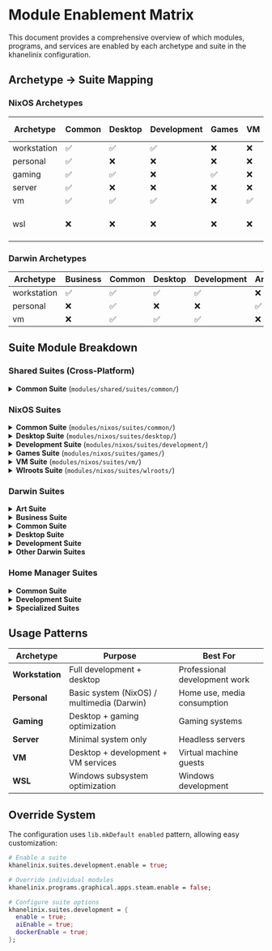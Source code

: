 # Module Enablement Matrix

This document provides a comprehensive overview of which modules, programs, and
services are enabled by each archetype and suite in the khanelinix
configuration.

## Archetype → Suite Mapping

### NixOS Archetypes

| Archetype   | Common | Desktop | Development | Games | VM | Wlroots | Special Services  |
| ----------- | ------ | ------- | ----------- | ----- | -- | ------- | ----------------- |
| workstation | ✅     | ✅      | ✅          | ❌    | ❌ | ❌      | -                 |
| personal    | ✅     | ❌      | ❌          | ❌    | ❌ | ❌      | tailscale         |
| gaming      | ✅     | ✅      | ❌          | ✅    | ❌ | ❌      | -                 |
| server      | ✅     | ❌      | ❌          | ❌    | ❌ | ❌      | -                 |
| vm          | ✅     | ✅      | ✅          | ❌    | ✅ | ❌      | -                 |
| wsl         | ❌     | ❌      | ❌          | ❌    | ❌ | ❌      | Custom WSL config |

### Darwin Archetypes

| Archetype   | Business | Common | Desktop | Development | Art | Music | Photo | Social | Video | VM |
| ----------- | -------- | ------ | ------- | ----------- | --- | ----- | ----- | ------ | ----- | -- |
| workstation | ✅       | ✅     | ✅      | ✅          | ❌  | ❌    | ❌    | ❌     | ❌    | ❌ |
| personal    | ❌       | ✅     | ❌      | ❌          | ✅  | ✅    | ✅    | ✅     | ✅    | ❌ |
| vm          | ❌       | ✅     | ✅      | ✅          | ❌  | ❌    | ❌    | ❌     | ❌    | ✅ |

## Suite Module Breakdown

### Shared Suites (Cross-Platform)

<details>
<summary><strong>Common Suite</strong> (<code>modules/shared/suites/common/</code>)</summary>

| Category           | Items                                       |
| ------------------ | ------------------------------------------- |
| **Core Utilities** | `coreutils`, `findutils`, `killall`, `lsof` |
| **Network Tools**  | `curl`, `wget`                              |
| **File Utilities** | `fd`, `file`, `unzip`                       |
| **System Info**    | `pciutils`, `tldr`                          |
| **Other**          | `xclip` (clipboard)                         |

**Additional Shared Modules:**

| Module          | Purpose            | Key Features                                            |
| --------------- | ------------------ | ------------------------------------------------------- |
| **Nix Config**  | Advanced Nix setup | Flakes, distributed builds, binary caches, optimization |
| **Font System** | Font management    | Desktop, emoji, developer fonts; MonaspaceNeon default  |
| **SSH Config**  | SSH automation     | Known hosts, GPG forwarding, auto-generated aliases     |

</details>

### NixOS Suites

<details>
<summary><strong>Common Suite</strong> (<code>modules/nixos/suites/common/</code>)</summary>

| Category              | Modules                                                                        | Default |
| --------------------- | ------------------------------------------------------------------------------ | ------- |
| **Hardware & System** | `power`, `nix`, `fonts`, `locale`, `time`                                      | ✅      |
| **Programs**          | `bandwhich`, `nix-ld`, `ssh`                                                   | ✅      |
| **Security**          | `clamav`, `gpg`, `pam`, `usbguard`                                             | ✅      |
| **Services**          | `ddccontrol`, `earlyoom`, `logind`, `logrotate`, `oomd`, `openssh`, `printing` | ✅      |

**System Packages:**

- **Network:** `curl`, `dnsutils`, `rsync`, `wget`
- **System Info:** `fortune`, `lolcat`, `lshw`, `pciutils`, `util-linux`
- **Custom Tools:** `isd`, `lazyjournal`, `usbimager`, `trace-symlink`,
  `trace-which`

**Configuration:**

- Clears default packages
- Enables Zsh with autosuggestions
- Enables Zram swap

</details>

<details>
<summary><strong>Desktop Suite</strong> (<code>modules/nixos/suites/desktop/</code>)</summary>

| Category     | Item         | Purpose                   |
| ------------ | ------------ | ------------------------- |
| **Addons**   | `keyring`    | GNOME Keyring integration |
| **Apps**     | `_1password` | Password manager          |
| **Services** | `flatpak`    | Application sandboxing    |

</details>

<details>
<summary><strong>Development Suite</strong> (<code>modules/nixos/suites/development/</code>)</summary>

| Option         | Default | Purpose              |
| -------------- | ------- | -------------------- |
| `aiEnable`     | `false` | AI development tools |
| `dockerEnable` | `false` | Docker development   |
| `sqlEnable`    | `false` | SQL development      |

**Network:** Opens ports `12345`, `3000`, `3001`, `8080`, `8081`

**User Groups:** `git` (always), `mysql` (if sqlEnable)

**Conditional Services:**

| When Enabled   | Service               | Purpose             |
| -------------- | --------------------- | ------------------- |
| `aiEnable`     | `ollama`, `ollama-ui` | Local LLM inference |
| `dockerEnable` | `podman`              | Container runtime   |

</details>

<details>
<summary><strong>Games Suite</strong> (<code>modules/nixos/suites/games/</code>)</summary>

| Category        | Item                    | Purpose                            |
| --------------- | ----------------------- | ---------------------------------- |
| **Performance** | `gamemode`, `gamescope` | CPU optimization, micro-compositor |
| **Launchers**   | `steam`                 | Gaming platform                    |
| **Flatpak**     | `org.vinegarhq.Sober`   | Roblox launcher                    |

</details>

<details>
<summary><strong>VM Suite</strong> (<code>modules/nixos/suites/vm/</code>)</summary>

| Service          | Purpose                                  |
| ---------------- | ---------------------------------------- |
| `spice-vdagentd` | Clipboard sharing, resolution adjustment |
| `spice-webdav`   | Folder sharing between host/guest        |

</details>

<details>
<summary><strong>Wlroots Suite</strong> (<code>modules/nixos/suites/wlroots/</code>)</summary>

| Type         | Item        | Purpose                       |
| ------------ | ----------- | ----------------------------- |
| **Programs** | `xwayland`  | X11 compatibility for Wayland |
| **Programs** | `wshowkeys` | Display pressed keys          |
| **Services** | `seatd`     | Seat management daemon        |

**Target:** Sway, Hyprland, other wlroots compositors

</details>

### Darwin Suites

<details>
<summary><strong>Art Suite</strong></summary>

| Category            | Items                                      |
| ------------------- | ------------------------------------------ |
| **System Packages** | `imagemagick`, `pngcheck`                  |
| **Homebrew Casks**  | `blender`, `gimp`, `inkscape`, `mediainfo` |
| **Mac App Store**   | Pixelmator                                 |

</details>

<details>
<summary><strong>Business Suite</strong></summary>

| Category           | Items                                                                                             |
| ------------------ | ------------------------------------------------------------------------------------------------- |
| **Homebrew Casks** | `bitwarden`, `calibre`, `fantastical`, `libreoffice`, `meetingbar`, `microsoft-teams`, `obsidian` |
| **Mac App Store**  | Brother iPrint&Scan, Keynote, Microsoft OneNote, Notability, Numbers, Pages                       |
| **KhaneLinix**     | `_1password`                                                                                      |

</details>

<details>
<summary><strong>Common Suite</strong></summary>

| Category               | Items                                                                                                      |
| ---------------------- | ---------------------------------------------------------------------------------------------------------- |
| **System Packages**    | `duti`, `gawk`, `gnugrep`, `gnupg`, `gnused`, `gnutls`, `terminal-notifier`, `trash-cli`, `wtfutil`, `mas` |
| **Homebrew Brews**     | `bashdb`                                                                                                   |
| **KhaneLinix Modules** | `nix`, `ssh`, `homebrew`, `openssh`, `fonts`, `input`, `interface`, `networking`                           |
| **Custom Tools**       | `trace-symlink`, `trace-which`                                                                             |

</details>

<details>
<summary><strong>Desktop Suite</strong></summary>

| Category            | Items                                                                                                                                                |
| ------------------- | ---------------------------------------------------------------------------------------------------------------------------------------------------- |
| **System Packages** | `alt-tab-macos`, `appcleaner`, `bartender`, `blueutil`, `monitorcontrol`, `raycast`, `switchaudio-osx`, `stats`                                      |
| **Desktop WM**      | `yabai`                                                                                                                                              |
| **Homebrew Brews**  | `ical-buddy`                                                                                                                                         |
| **Homebrew Casks**  | `bitwarden`, `ghostty`, `gpg-suite`, `hammerspoon`, `launchcontrol`, `sf-symbols`, `xquartz`                                                         |
| **Mac App Store**   | AmorphousMemoryMark, Amphetamine, AutoMounter, Dark Reader for Safari, Disk Speed Test, Microsoft Remote Desktop, PopClip, TestFlight, WiFi Explorer |

</details>

<details>
<summary><strong>Development Suite</strong></summary>

| Category           | Items                              | Condition      |
| ------------------ | ---------------------------------- | -------------- |
| **Homebrew Casks** | `cutter`, `electron`, `powershell` | Always         |
| **Homebrew Casks** | `docker`                           | `dockerEnable` |
| **Homebrew Casks** | `ollamac`                          | `aiEnable`     |
| **Mac App Store**  | Patterns, Xcode                    | Always         |

</details>

<details>
<summary><strong>Other Darwin Suites</strong></summary>

| Suite          | Key Items                                                           |
| -------------- | ------------------------------------------------------------------- |
| **Games**      | `moonlight`, `steam` (Homebrew)                                     |
| **Music**      | GarageBand (Mac App Store)                                          |
| **Networking** | `tailscale` service                                                 |
| **Photo**      | `digikam` (Homebrew)                                                |
| **Social**     | `betterdiscord-installer`, `slack@beta` (Homebrew)                  |
| **Video**      | `ffmpeg` (system), `plex` (Homebrew), Infuse/iMovie (Mac App Store) |
| **VM**         | `vte` (system), `utm` (Homebrew)                                    |

</details>

### Home Manager Suites

<details>
<summary><strong>Common Suite</strong></summary>

| Category              | Items                                                                                    |
| --------------------- | ---------------------------------------------------------------------------------------- |
| **Terminal Emulator** | `kitty`                                                                                  |
| **Shells**            | `bash`, `zsh`                                                                            |
| **Essential Tools**   | `atuin`, `bat`, `btop`, `direnv`, `eza`, `fzf`, `git`, `jq`, `ripgrep`, `yazi`, `zoxide` |
| **System Packages**   | `ncdu`, `tree`, `wikiman`, `nix-du`, `graphviz`                                          |
| **Platform-Specific** | `pngpaste` (Darwin), `glxinfo` (Linux)                                                   |
| **Services**          | `udiskie`+`tray` (Linux), `input` system (Darwin)                                        |

**Configuration:** Creates `.hushlogin`, sets session variables, includes shell
aliases

</details>

<details>
<summary><strong>Development Suite</strong></summary>

| Category            | Items                                                           | Condition                          |
| ------------------- | --------------------------------------------------------------- | ---------------------------------- |
| **Core Tools**      | `jqp`, `neovide`, `onefetch`, `postman`, `tree-sitter`          | Always                             |
| **Editors**         | `vscode`, `neovim`                                              | Always                             |
| **Version Control** | `act`, `git-crypt`, `gh`, `jujutsu`, `lazygit`                  | Always                             |
| **Nix Tools**       | `hydra-check`, `nix-diff`, `nix-update`, `nixpkgs-review`, etc. | `nixEnable`                        |
| **Game Dev**        | `gdevelop`, `godot`                                             | `gameEnable`                       |
| **SQL Tools**       | `dbeaver-bin`, `mysql-workbench`                                | `sqlEnable`                        |
| **AI Tools**        | `claude-code`                                                   | `aiEnable`                         |
| **Container Tools** | `k9s`, `lazydocker`                                             | `kubernetesEnable`, `dockerEnable` |

**Secrets:** API keys for ANTHROPIC, AZURE_OPENAI, OPENAI, TAVILY **Aliases:**
Extensive nixpkgs and home-manager development shortcuts

</details>

<details>
<summary><strong>Specialized Suites</strong></summary>

| Suite          | Focus             | Key Tools                                                  |
| -------------- | ----------------- | ---------------------------------------------------------- |
| **Art**        | Creative software | `blender`, `gimp`, `inkscape-with-extensions`              |
| **Business**   | Productivity      | `thunderbird`, `_1password-cli`, `syncthing`, office tools |
| **Desktop**    | GUI applications  | `firefox`, theme systems, file managers                    |
| **Emulation**  | Game emulation    | `mame`, `mednafen`, `retroarch`, console emulators         |
| **Games**      | Gaming tools      | `bottles`, `heroic`, `lutris`, `steam` tools               |
| **Music**      | Audio production  | `ncmpcpp`, `cava`, `mpd` (Linux), audio editors            |
| **Networking** | Network tools     | `nmap`, `openssh`, `speedtest-cli`                         |
| **Photo**      | Image editing     | `darktable`, `digikam`, `exiftool` (Linux)                 |
| **Social**     | Communication     | `caprine`, `vesktop`, `slack-term`, `twitch-tui`           |
| **Video**      | Video editing     | `obs`, `mpv`, `vlc`, `handbrake` (Linux)                   |
| **Wlroots**    | Wayland tools     | `waybar`, `swaync`, clipboard/screen tools                 |

</details>

## Usage Patterns

| Archetype       | Purpose                                    | Best For                      |
| --------------- | ------------------------------------------ | ----------------------------- |
| **Workstation** | Full development + desktop                 | Professional development work |
| **Personal**    | Basic system (NixOS) / multimedia (Darwin) | Home use, media consumption   |
| **Gaming**      | Desktop + gaming optimization              | Gaming systems                |
| **Server**      | Minimal system only                        | Headless servers              |
| **VM**          | Desktop + development + VM services        | Virtual machine guests        |
| **WSL**         | Windows subsystem optimization             | Windows development           |

## Override System

The configuration uses `lib.mkDefault enabled` pattern, allowing easy
customization:

```nix
# Enable a suite
khanelinix.suites.development.enable = true;

# Override individual modules
khanelinix.programs.graphical.apps.steam.enable = false;

# Configure suite options
khanelinix.suites.development = {
  enable = true;
  aiEnable = true;
  dockerEnable = true;
};
```
